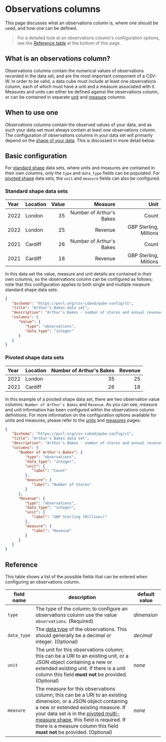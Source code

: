 # Observations columns

This page discusses what an observations column is, where one should be used, and how one can be defined.

> For a detailed look at an observations column's configuration options, see the [Reference table](#reference) at the bottom of this page.

## What is an observations column?

Observations columns contain the numerical values of observations recorded in the data set, and are the most important component of a CSV-W. In order to be valid, a data cube must include at least one observations column, each of which must have a unit and a measure associated with it. Measures and units can either be defined against the observations column, or can be contained in separate [unit](./units.md) and [measure](./measures.md) columns.

## When to use one

Observations columns contain the observed values of your data, and as such your data set must always contain at least one observations column. The configuration of observations columns in your data set will primarily depend on the [shape of your data](../../../shape-data/index.md). This is discussed in more detail below.

## Basic configuration

For [standard shape](../../../shape-data/standard-shape.md) data sets, where units and measures are contained in their own columns, only the `type` and `data_type` fields can be populated. For [pivoted shape](../../../shape-data/pivoted-shape.md) data sets, the `unit` and `measure` fields can also be configured.

### Standard shape data sets

| Year | Location | Value |                  Measure |                   Unit |
|:-----|:---------|------:|-------------------------:|-----------------------:|
| 2022 | London   |    35 | Number of Arthur's Bakes |                  Count |
| 2022 | London   |    25 |                  Revenue | GBP Sterling, Millions |
| 2021 | Cardiff  |    26 | Number of Arthur's Bakes |                  Count |
| 2021 | Cardiff  |    18 |                  Revenue | GBP Sterling, Millions |

In this data set the value, measure and unit details are contained in their own columns, so the observations column can be configured as follows; note that this configuration applies to both single and multiple measure standard shape data sets:

```json
{
   "$schema": "https://purl.org/csv-cubed/qube-config/v1",
   "title": "Arthur's Bakes data set",
   "description": "Arthur's Bakes - number of stores and annual revenue",
   "columns": {
      "Value": {
         "type": "observations",
         "data_type": "integer"
      }
   }
}
```

### Pivoted shape data sets

| Year | Location | Number of Arthur's Bakes | Revenue |
|:-----|:---------|-------------------------:|--------:|
| 2022 | London   |                       35 |      25 |
| 2021 | Cardiff  |                       26 |      18 |

In this example of a pivoted shape data set, there are two observation value columns: `Number of Arthur's Bakes` and `Revenue`. As you can see, measure and unit information has been configured within the observations column definitions. For more information on the configuration options available for units and measures, please refer to the [units](./units.md) and [measures](./measures.md) pages:

```json
{
   "$schema": "https://purl.org/csv-cubed/qube-config/v1",
   "title": "Arthur's Bakes data set",
   "description": "Arthur's Bakes - number of stores and annual revenue",
   "columns": {
      "Number of Arthur's Bakes": {
         "type": "observations",
         "data_type": "integer",
         "unit": {
            "label": "Count"
         },
         "measure": {
            "label": "Number of Stores"
         }
      },
      "Revenue": {
         "type": "observations",
         "data_type": "integer",
         "unit": {
            "label": "GBP Sterling (Millions)"
         },
         "measure": {
            "label": "Revenue"
         }
      }
   }
}
```

## Reference

This table shows a list of the possible fields that can be entered when configuring an observations column.

| **field name** | **description**                                                                                                                                                                                                                                                                                                                                                              | **default value** |
|----------------|------------------------------------------------------------------------------------------------------------------------------------------------------------------------------------------------------------------------------------------------------------------------------------------------------------------------------------------------------------------------------|-------------------|
| `type`         | The type of the column; to configure an observations column use the value `observations`. (Required)                                                                                                                                                                                                                                                                         | *dimension*       |
| `data_type`    | The [data type](https://www.w3.org/TR/2015/REC-tabular-metadata-20151217/#h-built-in-datatypes) of the observations. This should generally be a decimal or integer. (Optional)                                                                                                                                                                                               | *decimal*         |
| `unit`         | The unit for this observations column; this can be a URI to an existing unit, or a JSON object containing a new or extended existing unit. If there is a unit column this field **must not** be provided. (Optional)                                                                                                                                                         | *none*            |
| `measure`      | The measure for this observations column; this can be a URI to an existing dimension, or a JSON object containing a new or extended existing measure. If your data set is in the [pivoted multi-measure shape](../../../shape-data/pivoted-shape.md#multiple-measures), this field is required. If there is a measure column this field **must not** be provided. (Optional) | *none*            |
